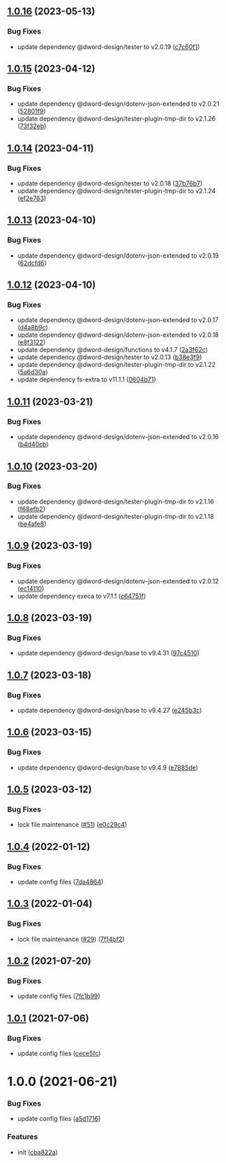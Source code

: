 ## [1.0.16](https://github.com/dword-design/tester-plugin-firebase/compare/v1.0.15...v1.0.16) (2023-05-13)


### Bug Fixes

* update dependency @dword-design/tester to v2.0.19 ([c7c60f1](https://github.com/dword-design/tester-plugin-firebase/commit/c7c60f17779dcfb52ca0059e1ce1ce619152044e))

## [1.0.15](https://github.com/dword-design/tester-plugin-firebase/compare/v1.0.14...v1.0.15) (2023-04-12)


### Bug Fixes

* update dependency @dword-design/dotenv-json-extended to v2.0.21 ([52801f9](https://github.com/dword-design/tester-plugin-firebase/commit/52801f926a86c4c54535df6d77d359a08ae9938a))
* update dependency @dword-design/tester-plugin-tmp-dir to v2.1.26 ([73f32eb](https://github.com/dword-design/tester-plugin-firebase/commit/73f32eb00e0dcb044bee36763dfb7c7f1050b4a7))

## [1.0.14](https://github.com/dword-design/tester-plugin-firebase/compare/v1.0.13...v1.0.14) (2023-04-11)


### Bug Fixes

* update dependency @dword-design/tester to v2.0.18 ([37b76b7](https://github.com/dword-design/tester-plugin-firebase/commit/37b76b7c104b3096758362f9001d37a15cde0416))
* update dependency @dword-design/tester-plugin-tmp-dir to v2.1.24 ([ef2e763](https://github.com/dword-design/tester-plugin-firebase/commit/ef2e763b46dba76773623d4ca719e94fd661b136))

## [1.0.13](https://github.com/dword-design/tester-plugin-firebase/compare/v1.0.12...v1.0.13) (2023-04-10)


### Bug Fixes

* update dependency @dword-design/dotenv-json-extended to v2.0.19 ([62dcfd6](https://github.com/dword-design/tester-plugin-firebase/commit/62dcfd6698c8b146004c0c4ee06b64a7e23fba2f))

## [1.0.12](https://github.com/dword-design/tester-plugin-firebase/compare/v1.0.11...v1.0.12) (2023-04-10)


### Bug Fixes

* update dependency @dword-design/dotenv-json-extended to v2.0.17 ([d4a8b9c](https://github.com/dword-design/tester-plugin-firebase/commit/d4a8b9cabd29fd235147862780162f6e058a8c2d))
* update dependency @dword-design/dotenv-json-extended to v2.0.18 ([e8f3122](https://github.com/dword-design/tester-plugin-firebase/commit/e8f3122103dfce4b72d659e9e50df20702cb2d41))
* update dependency @dword-design/functions to v4.1.7 ([2a3f62c](https://github.com/dword-design/tester-plugin-firebase/commit/2a3f62c258f9128fb3ef346e367b723c3e68bed5))
* update dependency @dword-design/tester to v2.0.13 ([b38e3f9](https://github.com/dword-design/tester-plugin-firebase/commit/b38e3f9cc99542f4ed60db88529606c014c558b3))
* update dependency @dword-design/tester-plugin-tmp-dir to v2.1.22 ([5a6d30a](https://github.com/dword-design/tester-plugin-firebase/commit/5a6d30a6a2b099445e04836136a1c52f497726b7))
* update dependency fs-extra to v11.1.1 ([0604b71](https://github.com/dword-design/tester-plugin-firebase/commit/0604b713fda99ac2412dbb748e479c1b3d8ab7c0))

## [1.0.11](https://github.com/dword-design/tester-plugin-firebase/compare/v1.0.10...v1.0.11) (2023-03-21)


### Bug Fixes

* update dependency @dword-design/dotenv-json-extended to v2.0.16 ([b4d40cb](https://github.com/dword-design/tester-plugin-firebase/commit/b4d40cbf22a23fd9b095609045d24b61c7a57f71))

## [1.0.10](https://github.com/dword-design/tester-plugin-firebase/compare/v1.0.9...v1.0.10) (2023-03-20)


### Bug Fixes

* update dependency @dword-design/tester-plugin-tmp-dir to v2.1.16 ([f68efb2](https://github.com/dword-design/tester-plugin-firebase/commit/f68efb2873c76ee31e06f9eb9faa4f6f229175a1))
* update dependency @dword-design/tester-plugin-tmp-dir to v2.1.18 ([be4afe8](https://github.com/dword-design/tester-plugin-firebase/commit/be4afe80294bed8dc2942a0dcce6486b05107779))

## [1.0.9](https://github.com/dword-design/tester-plugin-firebase/compare/v1.0.8...v1.0.9) (2023-03-19)


### Bug Fixes

* update dependency @dword-design/dotenv-json-extended to v2.0.12 ([ec14110](https://github.com/dword-design/tester-plugin-firebase/commit/ec1411064d4cf955e346aff467dac4e2e86487d1))
* update dependency execa to v7.1.1 ([c64751f](https://github.com/dword-design/tester-plugin-firebase/commit/c64751f5875e78ec509f2fdfa996499b189e6071))

## [1.0.8](https://github.com/dword-design/tester-plugin-firebase/compare/v1.0.7...v1.0.8) (2023-03-19)


### Bug Fixes

* update dependency @dword-design/base to v9.4.31 ([97c4510](https://github.com/dword-design/tester-plugin-firebase/commit/97c4510989ec56073967d18ef883dbe8c2b4eb08))

## [1.0.7](https://github.com/dword-design/tester-plugin-firebase/compare/v1.0.6...v1.0.7) (2023-03-18)


### Bug Fixes

* update dependency @dword-design/base to v9.4.27 ([e245b3c](https://github.com/dword-design/tester-plugin-firebase/commit/e245b3c1a24120a8d8f3d98c1d00b7596f67ccff))

## [1.0.6](https://github.com/dword-design/tester-plugin-firebase/compare/v1.0.5...v1.0.6) (2023-03-15)


### Bug Fixes

* update dependency @dword-design/base to v9.4.9 ([e7885de](https://github.com/dword-design/tester-plugin-firebase/commit/e7885de831471c48d4ddcf4b222e0c71da53c8bb))

## [1.0.5](https://github.com/dword-design/tester-plugin-firebase/compare/v1.0.4...v1.0.5) (2023-03-12)


### Bug Fixes

* lock file maintenance ([#51](https://github.com/dword-design/tester-plugin-firebase/issues/51)) ([e0c29c4](https://github.com/dword-design/tester-plugin-firebase/commit/e0c29c4989f820169b70b230507ad0b46719f1d0))

## [1.0.4](https://github.com/dword-design/tester-plugin-firebase/compare/v1.0.3...v1.0.4) (2022-01-12)


### Bug Fixes

* update config files ([7da4864](https://github.com/dword-design/tester-plugin-firebase/commit/7da4864a976f4849000c9c1c9d065f60a4049c8f))

## [1.0.3](https://github.com/dword-design/tester-plugin-firebase/compare/v1.0.2...v1.0.3) (2022-01-04)


### Bug Fixes

* lock file maintenance ([#29](https://github.com/dword-design/tester-plugin-firebase/issues/29)) ([7f14bf2](https://github.com/dword-design/tester-plugin-firebase/commit/7f14bf2d535ab986fc0d674539949f8550701cfc))

## [1.0.2](https://github.com/dword-design/tester-plugin-firebase/compare/v1.0.1...v1.0.2) (2021-07-20)


### Bug Fixes

* update config files ([7fc1b99](https://github.com/dword-design/tester-plugin-firebase/commit/7fc1b99c88ea1367a56448f31c80a555ae47077e))

## [1.0.1](https://github.com/dword-design/tester-plugin-firebase/compare/v1.0.0...v1.0.1) (2021-07-06)


### Bug Fixes

* update config files ([cece5fc](https://github.com/dword-design/tester-plugin-firebase/commit/cece5fcbce63bf3a310fc97058838e85713889ef))

# 1.0.0 (2021-06-21)


### Bug Fixes

* update config files ([a5d1716](https://github.com/dword-design/tester-plugin-firebase/commit/a5d17162d79f3ba6af1fe06d2ee9e9494e49ddda))


### Features

* init ([cba822a](https://github.com/dword-design/tester-plugin-firebase/commit/cba822a52e24183e8ec7cc5693ec426bb7ac036c))
